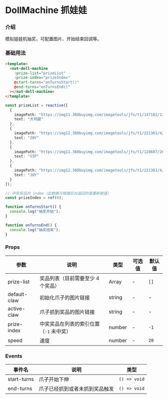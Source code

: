 # DollMachine 抓娃娃

### 介绍

模拟娃娃机抽奖，可配置图片、开始结束回调等。

### 基础用法

```html
<template>
  <nut-doll-machine
    :prize-list="prizeList"
    :prize-index="prizeIndex"
    @start-turns="onTurnsStart()"
    @end-turns="onTurnsEnd()"
  ></nut-doll-machine>
</template>
```

```ts
const prizeList = reactive([
  {
    imagePath: "https://img11.360buyimg.com/imagetools/jfs/t1/147182/12/2440/6194/5f06cde6Ead240fe8/31082e30a182a5ce.png",
    text: "大鸡腿"
  },
  {
    imagePath: "https://img12.360buyimg.com/imagetools/jfs/t1/221361/4/7410/16458/61c9261eE45802396/27b64caa9e7c9bac.png",
    text: "JOY"
  },
  {
    imagePath: "https://img11.360buyimg.com/imagetools/jfs/t1/128607/26/6643/6790/5f06cd27E9b5e15f7/7509bc7ce2da66b8.png",
    text: "VIP"
  },
  {
    imagePath: "https://img12.360buyimg.com/imagetools/jfs/t1/221361/4/7410/16458/61c9261eE45802396/27b64caa9e7c9bac.png",
    text: "JOY"
  }
]);

// 中奖奖品的 index（此数据可根据后台返回的值重新赋值）
const prizeIndex = ref(0);

function onTurnsStart() {
  console.log("抽奖开始");
}

function onTurnsEnd() {
  console.log("抽奖结束");
}
```

### Props

| 参数           | 说明                     | 类型     | 可选值 | 默认值  |
|--------------|------------------------|--------|-----|------|
| prize-list   | 奖品列表（目前需要至少 4 个奖品）     | Array  | -   | `[]` |
| default-claw | 初始化爪子的图片链接             | string | -   | -    |
| active-claw  | 爪子抓到奖品的图片链接            | string | -   | -    |
| prize-index  | 中奖奖品在列表的索引位置（`-1` 未中奖） | number | -   | `-1` |
| speed        | 速度                     | number | -   | `20` |

### Events

| 事件名         | 说明              | 类型           |
|-------------|-----------------|--------------|
| start-turns | 爪子开始下伸          | `() => void` |
| end-turns   | 爪子已经抓到或者未抓到奖品触发 | `() => void` |

